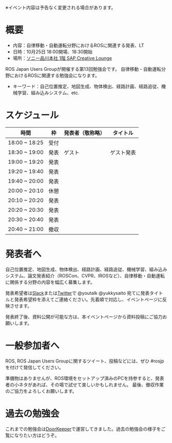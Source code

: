 ※イベント内容は予告なく変更される場合があります。

# 概要

- 内容：自律移動・自動運転分野におけるROSに関連する発表、LT
- 日時：10月25日 18:00開場、18:30開始
- 場所：[ソニー品川本社 1階 SAP Creative Lounge](https://www.google.co.jp/maps/place/%E3%80%92108-0075+%E6%9D%B1%E4%BA%AC%E9%83%BD%E6%B8%AF%E5%8C%BA%E6%B8%AF%E5%8D%97%EF%BC%91%E4%B8%81%E7%9B%AE%EF%BC%97%E2%88%92%EF%BC%91/@35.6311655,139.7414232,17z/data=!3m1!4b1!4m5!3m4!1s0x60188a4f8afabee7:0x6c494d0bc560ae16!8m2!3d35.6311655!4d139.7436119)

ROS Japan Users Groupが開催する第13回勉強会です。
自律移動・自動運転分野におけるROSに関連する勉強会になります。

- キーワード：自己位置推定、地図生成、物体検出、経路計画、経路追従、機械学習、組み込みシステム、etc.

# スケジュール

時間 | 枠                 | 発表者（敬称略） | タイトル
------|---------------|---------|----
18:00 ~ 18:25 | 受付 |  |
18:30 ~ 19:00 | 発表 | ゲスト | ゲスト発表
19:00 ~ 19:20 | 発表 | |
19:20 ~ 19:40 | 発表 | |
19:40 ~ 20:00 | 発表 | |
20:00 ~ 20:10 | 休憩 | |
20:10 ~ 20:20 | 発表 | |
20:20 ~ 20:30 | 発表 | |
20:30 ~ 20:40 | 発表 | |
20:40 ~ 21:00 | 撤収 | |

# 発表者へ
自己位置推定、地図生成、物体検出、経路計画、経路追従、機械学習、組み込みシステム、論文発表紹介（ROSCon、CVPR、IROSなど）、自律移動・自動運転に関係する分野の内容を幅広く募集します。

発表希望者は[Slack](http://rosjp.slack.com)または[Twitter](https://twitter.com)で @youtalk @yukkysaito 宛てに発表タイトルと発表希望枠を添えてご連絡ください。先着順で対応し、イベントページに反映させます。

発表終了後、資料公開が可能な方は、本イベントページから資料投稿にご協力お願いします。

# 一般参加者へ
ROS, ROS Japan Users Groupに関するツイート、投稿などには、ぜひ #rosjp を付けて発信してください。

準備物はありませんが、ROS環境をセットアップ済みのPCを持参すると、発表者の小ネタがあれば、その場で試せて楽しいかもしれません。
最後、撤収作業のご協力をよろしくお願いします。

# 過去の勉強会
これまでの勉強会は[DoorKeeper](https://ros-users.doorkeeper.jp)で運営してきました。過去の勉強会の様子をご覧になりたい方はどうぞ。
